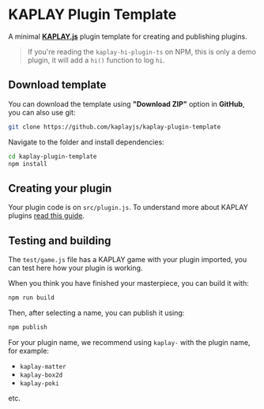 # KAPLAY Plugin Template

A minimal [**KAPLAY.js**](https://kaplayjs.com) plugin template for creating and
publishing plugins.

> If you're reading the `kaplay-hi-plugin-ts` on NPM, this is only a demo plugin,
> it will add a `hi()` function to log `hi`.

## Download template

You can download the template using **"Download ZIP"** option in **GitHub**,
you can also use git:

```sh
git clone https://github.com/kaplayjs/kaplay-plugin-template
```

Navigate to the folder and install dependencies:

```sh
cd kaplay-plugin-template
npm install
```

## Creating your plugin

Your plugin code is on `src/plugin.js`. To understand more about KAPLAY plugins 
[read this guide](https://kaplayjs.com/guides/plugins/).

## Testing and building

The `test/game.js` file has a KAPLAY game with your plugin imported, you can test 
here how your plugin is working.

When you think you have finished your masterpiece, you can build it with:

```sh
npm run build
```

Then, after selecting a name, you can publish it using:

```sh
npm publish
```

For your plugin name, we recommend using `kaplay-` with the plugin name,
for example:

- `kaplay-matter`
- `kaplay-box2d`
- `kaplay-poki`

etc.